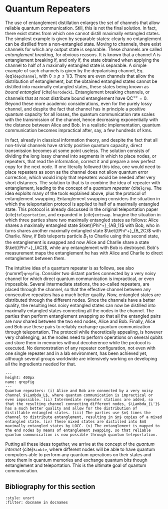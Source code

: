 
# Quantum Repeaters

The use of entanglement distillation enlarges the set of channels that allow reliable quantum communication. Still, this is not the final solution. In fact, there exist states from which one cannot distill maximally entangled states. The simplest example is given by separable states: clearly no entanglement can be distilled from a non-entangled state. Moving to channels, there exist channels for which any output state is separable. These channels are called *entanglement breaking*, for obvious reasons. It is known that a channel $\Lambda$ is entanglement breaking if, and only if, the state obtained when applying the channel to half of a maximally entangled state is separable. A simple example of such channels is given by the depolarising channel, Eq. {eq}`depchannel`, with $0\leq p\leq 1/3$. There are even channels that allow the distribution of entanglement, but the obtained entangled states cannot be distilled into maximally entangled states, these states being known as *bound entangled* {cite}`horodecki`. Entanglement breaking channels, or channels that at most distribute bound entanglement have $\text{QC}^\leftrightarrow=0$. Beyond these more academic considerations, even for the purely lossy channel, and despite the fact that channel has in principle a positive quantum capacity for all losses, the quantum communication rate scales with the transmission of the channel, hence decreasing exponentially with the distance between Alice and Bob. In a realistic implementation, quantum communication becomes impractical after, say, a few hundreds of kms.

In fact, already in classical information theory, and despite the fact that all non-trivial channels have strictly positive quantum capacity, direct transmission becomes at some point useless. The solution consists of dividing the long lossy channel into segments in which to place nodes, or repeaters, that read the information, correct it and prepare a new perfect copy for the next node. If one literally followed this idea, one would need to place repeaters as soon as the channel does not allow quantum error correction, which would imply that repeaters would be needed after very short distances. The solution to that is to combine the idea of repeater with entanglement, leading to the concept of a *quantum repeater* {cite}`qrep`. The idea exploits many of the tools explained above, plus the protocol of entanglement swapping. Entanglement swapping considers the situation in which the teleportation protocol is applied to half of a maximally entangled state. This protocol is already discussed in the original teleportation paper {cite}`teleportation`, and expanded in {cite}`entswap`. Imagine the situation in which three parties share two maximally entangled states as follows: Alice shares a maximally entangled state $\ket{\Phi^+}_{AB_1}$ with Bob, who in turns shares another maximally entangled state $\ket{\Phi^+}_{B_2C}$ with Charlie. Now, if Bob teleports particle $B_1$ to Charlie using this second state, the entanglement is swapped and now Alice and Charlie share a state $\ket{\Phi^+}_{AC}$, while any entanglement with Bob is destroyed. Bob's measurement maps the entanglement he has with Alice and Charlie to direct entanglement between them.

The intuitive idea of a quantum repeater is as follows, see also {numref}`qrepfig`. Consider two distant parties connected by a very noisy channel for which direct quantum communication is impractical, or even impossible. Several intermediate stations, the so-called repeaters, are placed through the channel, so that the effective channel between any consecutive repeaters has a much better quality. Now, entangled states are distributed through the different nodes. Since the channels have a better quality, the resulting less noisy entangled states can now be distilled into maximally entangled states connecting all the nodes in the channel. The parties then perform entanglement swapping so that all the entangled pairs are now shared between the two end nodes, Alice and Bob. Finally, Alice and Bob use these pairs to reliably exchange quantum communication through teleportation. The protocol while theoretically appealing, is however very challenging, as the nodes need to perform operations on several qubits and store them in memories without decoherence while the protocol is executed. No demonstration of any repeater configuration, not even with one single repeater and in a lab environment, has been achieved yet, although several groups worldwide are intensively working on developing all the ingredients needed for that.

```{figure} ./QRepeater.png
---
height: 400px
name: qrepfig
---
Quantum repeaters: (i) Alice and Bob are connected by a very noisy channel $\Lambda_L$, where quantum communication is impractical or even impossible. (ii) Intermediate repeater stations are added, so that the resulting channel connecting different nodes, $\Lambda_{L'}$ has a much better quality and allow for the distribution of distillable entangled states. (iii) The parties use $n$ times the channel to distribute entanglement, resulting in $n$ copies of a mixed entangled state. (iv) These mixed states are distilled into $m$ maximally entangled states by LOCC. (v) The entanglement is mapped to the end nodes by means of entanglement swapping, so that reliable quantum communication is now possible through quantum teleportation.
```

Putting all these ideas together, we arrive at the concept of the *quantum internet* {cite}`kimble`, where different nodes will be able to have quantum computers able to perform any quantum operations on their states and store them in quantum memories and exchange quantum bits though entanglement and teleportation. This is the ultimate goal of quantum communication.

## Bibliography for this section
```{bibliography}
:style: unsrt
:filter: docname in docnames
```


